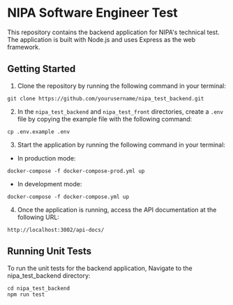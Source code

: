 # NIPA Software Engineer Test

This repository contains the backend application for NIPA's technical test. The application is built with Node.js and uses Express as the web framework.

## Getting Started

1. Clone the repository by running the following command in your terminal:
  ```
  git clone https://github.com/yourusername/nipa_test_backend.git
  ```
2. In the `nipa_test_backend` and `nipa_test_front` directories, create a `.env` file by copying the example file with the following command:
  ```
  cp .env.example .env
  ```
3. Start the application by running the following command in your terminal:

  - In production mode:

  ```
  docker-compose -f docker-compose-prod.yml up
  ```

  - In development mode:

  ```
  docker-compose -f docker-compose.yml up
  ```

4. Once the application is running, access the API documentation at the following URL:
  ```
  http://localhost:3002/api-docs/
  ```
## Running Unit Tests

To run the unit tests for the backend application, Navigate to the nipa_test_backend directory:
  ```
  cd nipa_test_backend
  npm run test
  ```

